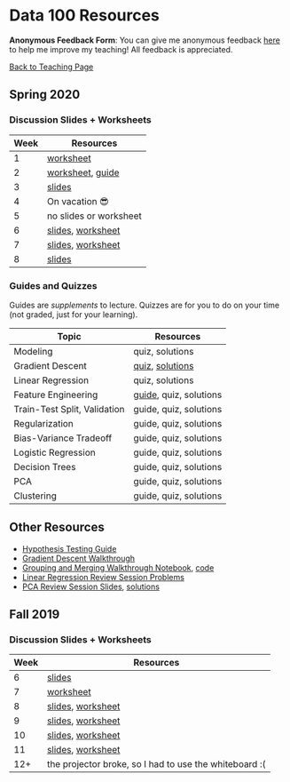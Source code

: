 # Data 100 Resources

**Anonymous Feedback Form**: You can give me anonymous feedback [here](https://tinyurl.com/raguvirTAfeedback) to help me improve my teaching! All feedback is appreciated.

<a href="../">Back to Teaching Page</a>

## Spring 2020

### Discussion Slides + Worksheets

| Week | Resources |
| ---- | --------- |
| 1 | <a href="./resources/worksheets/disc01.pdf">worksheet</a> |
| 2 | <a href="./resources/worksheets/disc02.pdf">worksheet</a>, <a href="https://hackmd.io/@rkunani/SybBko1zI">guide</a> |
| 3 | <a href="./resources/slides/disc03.pdf">slides</a> |
| 4 | On vacation 😎 |
| 5 | no slides or worksheet |
| 6 | <a href="./resources/slides/modeling.pdf">slides</a>, <a href="./resources/worksheets/disc06.pdf">worksheet</a> |
| 7 | <a href="./resources/slides/gradient_descent.pdf">slides</a>, <a href="./resources/worksheets/disc07.pdf">worksheet</a> |
| 8 | <a href="./resources/slides/linear_regression.pdf">slides</a> |

### Guides and Quizzes

Guides are *supplements* to lecture. Quizzes are for you to do on your time (not graded, just for your learning).

| Topic | Resources |
| ----- | --------- |
| Modeling | quiz, solutions |
| Gradient Descent | <a href="./resources/quizzes/gradient_descent_quiz.pdf">quiz</a>, <a href="./resources/quizzes/gradient_descent_quiz_sols.pdf">solutions</a> |
| Linear Regression | quiz, solutions |
| Feature Engineering | <a href="https://hackmd.io/@rkunani/feature-engineering">guide</a>, quiz, solutions |
| Train-Test Split, Validation | guide, quiz, solutions |
| Regularization | guide, quiz, solutions |
| Bias-Variance Tradeoff | guide, quiz, solutions |
| Logistic Regression | guide, quiz, solutions |
| Decision Trees | guide, quiz, solutions |
| PCA | guide, quiz, solutions |
| Clustering | guide, quiz, solutions |

## Other Resources

- [Hypothesis Testing Guide](https://hackmd.io/@rkunani/hypothesis-testing)
- <a href="./resources/other/gradient_descent_walkthrough.pdf">Gradient Descent Walkthrough</a>
- <a href="./resources/other/group_merge_walkthrough.html">Grouping and Merging Walkthrough Notebook</a>, <a href="./resources/other/group_merge_walkthrough.ipynb" download>code</a>
- <a href="./resources/other/linear_regression_review.pdf">Linear Regression Review Session Problems</a>
- <a href="./resources/other/pca_review.pdf">PCA Review Session Slides</a>, <a href="./resources/other/pca_review_solutions.pdf">solutions</a>

## Fall 2019

### Discussion Slides + Worksheets

| Week | Resources |
| ----- | --------- |
| 6 | <a href="./resources/slides/fa19/pca.pdf">slides</a> |
| 7 | <a href="./resources/worksheets/fa19/disc07.pdf">worksheet</a> |
| 8 | <a href="./resources/slides/fa19/fa19disc08.pdf">slides</a>, <a href="./resources/worksheets/fa19/disc08.pdf">worksheet</a> |
| 9 | <a href="./resources/slides/fa19/linear_regression.pdf">slides</a>, <a href="./resources/worksheets/fa19/disc09.pdf">worksheet</a> |
| 10 | <a href="./resources/slides/fa19/fa19disc10.pdf">slides</a>, <a href="./resources/worksheets/fa19/disc10.pdf">worksheet</a> |
| 11 | <a href="./resources/slides/fa19/logistic_regression.pdf">slides</a>, <a href="./resources/worksheets/fa19/disc11.pdf">worksheet</a> |
| 12+ | the projector broke, so I had to use the whiteboard :( |
